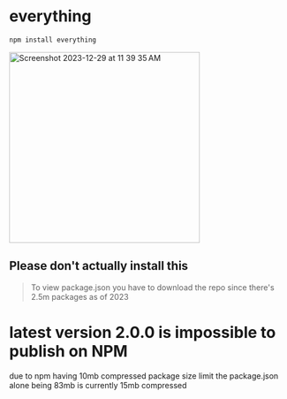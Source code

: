 # everything


```bash
npm install everything
```

<img width="345" alt="Screenshot 2023-12-29 at 11 39 35 AM" src="https://github.com/everything-registry/everything/assets/1016365/f4612273-b2a2-444c-9d59-14268a4e6e51">




## Please don't actually install this 

> To view package.json you have to download the repo since there's 2.5m packages as of 2023


# latest version 2.0.0 is impossible to publish on NPM
due to npm having 10mb compressed package size limit the package.json alone being 83mb is currently 15mb compressed
